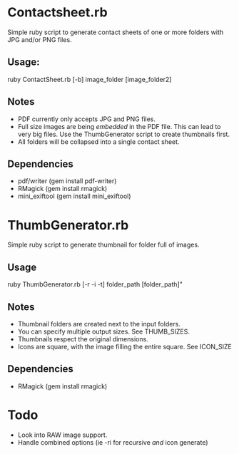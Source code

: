 # Contactsheet.rb

Simple ruby script to generate contact sheets of one or more folders with JPG and/or PNG files.

## Usage:

ruby ContactSheet.rb [-b] image_folder [image_folder2]

## Notes

* PDF currently only accepts JPG and PNG files.
* Full size images are being *embedded* in the PDF file. This can lead to very big files. Use the ThumbGenerator script to create thumbnails first.
* All folders will be collapsed into a single contact sheet.

## Dependencies

* pdf/writer (gem install pdf-writer)
* RMagick (gem install rmagick)
* mini_exiftool (gem install mini_exiftool)




# ThumbGenerator.rb

Simple ruby script to generate thumbnail for folder full of images.

## Usage

ruby ThumbGenerator.rb [-r -i -t] folder_path [folder_path]"

## Notes

* Thumbnail folders are created next to the input folders.
* You can specify multiple output sizes. See THUMB_SIZES.
* Thumbnails respect the original dimensions.
* Icons are square, with the image filling the entire square. See ICON_SIZE

## Dependencies

* RMagick (gem install rmagick)





# Todo

* Look into RAW image support.
* Handle combined options (ie -ri for recursive _and_ icon generate)



